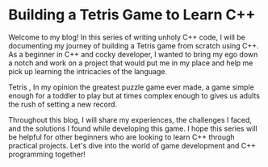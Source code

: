 # Building a Tetris Game to Learn C++

Welcome to my blog! In this series of writing unholy C++ code, I will be documenting my journey of building a Tetris game from scratch using C++. As a beginner in C++ and cocky developer, I wanted to bring my ego down a notch and work on a project that would put me in my place and help me pick up learning the intricacies of the language.

Tetris , In my opinion the greatest puzzle game ever made, a game simple enough for a toddler to play but at times complex enough to gives us adults the rush of setting a new record.

Throughout this blog, I will share my experiences, the challenges I faced, and the solutions I found while developing this game. I hope this series will be helpful for other beginners who are looking to learn C++ through practical projects. Let's dive into the world of game development and C++ programming together!
